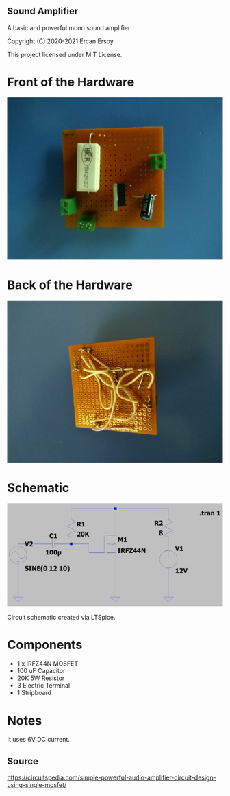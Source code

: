 ## Sound Amplifier

A basic and powerful mono sound amplifier

Copyright (C) 2020-2021 Ercan Ersoy

This project licensed under MIT License.

# Front of the Hardware

![Front](pictures/front.jpg)

# Back of the Hardware

![Back](pictures/back.jpg)

# Schematic

![Schematic](schematic/schematic.png)

Circuit schematic created via LTSpice.

# Components

* 1 x IRFZ44N MOSFET
* 100 uF Capacitor
* 20K 5W Resistor
* 3 Electric Terminal
* 1 Stripboard

# Notes

It uses 6V DC current.

## Source

https://circuitspedia.com/simple-powerful-audio-amplifier-circuit-design-using-single-mosfet/
